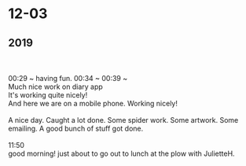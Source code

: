<h1>12-03</h1>

<h2>2019</h2><div><br></div><div><br></div><div>00:29 ~ having fun. 00:34 ~ 00:39 ~&nbsp;</div><div>Much nice work on diary app</div><div>It's working quite nicely!</div><div>And here we are on a mobile phone. Working nicely!</div><div><br></div><div>A nice day. Caught a lot done. Some spider work. Some artwork. Some emailing. A good bunch of stuff got done.</div><div><br></div><div>11:50</div><div>good morning! just about to go out to lunch at the plow with JulietteH.</div><div><br></div>